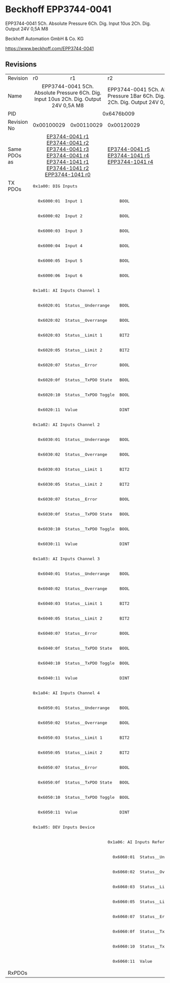 # Beckhoff EPP3744-0041

EPP3744-0041 5Ch. Absolute Pressure 6Ch. Dig. Input 10us 2Ch. Dig. Output 24V 0,5A M8

Beckhoff Automation GmbH & Co. KG

https://www.beckhoff.com/EPP3744-0041

## Revisions
<table>
<tr >
<td>Revision</td>
<td>r0</td>
<td>r1</td>
<td>r2</td>
</tr>
<tr >
<td>Name</td>
<td colspan=2 align="center">EPP3744-0041 5Ch. Absolute Pressure 6Ch. Dig. Input 10us 2Ch. Dig. Output 24V 0,5A M8</td>
<td>EPP3744-0041 5Ch. Absolute Pressure 1Bar 6Ch. Dig. Input 10us 2Ch. Dig. Output 24V 0,5A M8</td>
</tr>
<tr >
<td>PID</td>
<td colspan=3 align="center">0x6476b009</td>
</tr>
<tr >
<td>Revision No</td>
<td>0x00100029</td>
<td>0x00110029</td>
<td>0x00120029</td>
</tr>
<tr >
<td>Same PDOs as</td>
<td colspan=2 align="center"><a href="EP3744-0041">EP3744-0041 r1</a><br/><a href="EP3744-0041">EP3744-0041 r2</a><br/><a href="EP3744-0041">EP3744-0041 r3</a><br/><a href="EP3744-0041">EP3744-0041 r4</a><br/><a href="EP3744-1041">EP3744-1041 r1</a><br/><a href="EP3744-1041">EP3744-1041 r2</a><br/><a href="EPP3744-1041">EPP3744-1041 r0</a></td>
<td><a href="EP3744-0041">EP3744-0041 r5</a><br/><a href="EP3744-1041">EP3744-1041 r5</a><br/><a href="EPP3744-1041">EPP3744-1041 r4</a></td>
</tr>
<tr class="txpdo">
<td rowspan=53 valign=top>TX PDOs</td>
<td colspan=3 align="left"><pre>0x1a00: DIG Inputs</pre></td>
<td></td>
</tr>
<tr class="txpdo">
<td colspan=3 align="left"><pre>  0x6000:01  Input 1               BOOL</pre></td>
</tr>
<tr class="txpdo">
<td colspan=3 align="left"><pre>  0x6000:02  Input 2               BOOL</pre></td>
</tr>
<tr class="txpdo">
<td colspan=3 align="left"><pre>  0x6000:03  Input 3               BOOL</pre></td>
</tr>
<tr class="txpdo">
<td colspan=3 align="left"><pre>  0x6000:04  Input 4               BOOL</pre></td>
</tr>
<tr class="txpdo">
<td colspan=3 align="left"><pre>  0x6000:05  Input 5               BOOL</pre></td>
</tr>
<tr class="txpdo">
<td colspan=3 align="left"><pre>  0x6000:06  Input 6               BOOL</pre></td>
</tr>
<tr class="txpdo">
<td colspan=3 align="left"><pre>0x1a01: AI Inputs Channel 1</pre></td>
</tr>
<tr class="txpdo">
<td colspan=3 align="left"><pre>  0x6020:01  Status__Underrange    BOOL</pre></td>
</tr>
<tr class="txpdo">
<td colspan=3 align="left"><pre>  0x6020:02  Status__Overrange     BOOL</pre></td>
</tr>
<tr class="txpdo">
<td colspan=3 align="left"><pre>  0x6020:03  Status__Limit 1       BIT2</pre></td>
</tr>
<tr class="txpdo">
<td colspan=3 align="left"><pre>  0x6020:05  Status__Limit 2       BIT2</pre></td>
</tr>
<tr class="txpdo">
<td colspan=3 align="left"><pre>  0x6020:07  Status__Error         BOOL</pre></td>
</tr>
<tr class="txpdo">
<td colspan=3 align="left"><pre>  0x6020:0f  Status__TxPDO State   BOOL</pre></td>
</tr>
<tr class="txpdo">
<td colspan=3 align="left"><pre>  0x6020:10  Status__TxPDO Toggle  BOOL</pre></td>
</tr>
<tr class="txpdo">
<td colspan=3 align="left"><pre>  0x6020:11  Value                 DINT</pre></td>
</tr>
<tr class="txpdo">
<td colspan=3 align="left"><pre>0x1a02: AI Inputs Channel 2</pre></td>
</tr>
<tr class="txpdo">
<td colspan=3 align="left"><pre>  0x6030:01  Status__Underrange    BOOL</pre></td>
</tr>
<tr class="txpdo">
<td colspan=3 align="left"><pre>  0x6030:02  Status__Overrange     BOOL</pre></td>
</tr>
<tr class="txpdo">
<td colspan=3 align="left"><pre>  0x6030:03  Status__Limit 1       BIT2</pre></td>
</tr>
<tr class="txpdo">
<td colspan=3 align="left"><pre>  0x6030:05  Status__Limit 2       BIT2</pre></td>
</tr>
<tr class="txpdo">
<td colspan=3 align="left"><pre>  0x6030:07  Status__Error         BOOL</pre></td>
</tr>
<tr class="txpdo">
<td colspan=3 align="left"><pre>  0x6030:0f  Status__TxPDO State   BOOL</pre></td>
</tr>
<tr class="txpdo">
<td colspan=3 align="left"><pre>  0x6030:10  Status__TxPDO Toggle  BOOL</pre></td>
</tr>
<tr class="txpdo">
<td colspan=3 align="left"><pre>  0x6030:11  Value                 DINT</pre></td>
</tr>
<tr class="txpdo">
<td colspan=3 align="left"><pre>0x1a03: AI Inputs Channel 3</pre></td>
</tr>
<tr class="txpdo">
<td colspan=3 align="left"><pre>  0x6040:01  Status__Underrange    BOOL</pre></td>
</tr>
<tr class="txpdo">
<td colspan=3 align="left"><pre>  0x6040:02  Status__Overrange     BOOL</pre></td>
</tr>
<tr class="txpdo">
<td colspan=3 align="left"><pre>  0x6040:03  Status__Limit 1       BIT2</pre></td>
</tr>
<tr class="txpdo">
<td colspan=3 align="left"><pre>  0x6040:05  Status__Limit 2       BIT2</pre></td>
</tr>
<tr class="txpdo">
<td colspan=3 align="left"><pre>  0x6040:07  Status__Error         BOOL</pre></td>
</tr>
<tr class="txpdo">
<td colspan=3 align="left"><pre>  0x6040:0f  Status__TxPDO State   BOOL</pre></td>
</tr>
<tr class="txpdo">
<td colspan=3 align="left"><pre>  0x6040:10  Status__TxPDO Toggle  BOOL</pre></td>
</tr>
<tr class="txpdo">
<td colspan=3 align="left"><pre>  0x6040:11  Value                 DINT</pre></td>
</tr>
<tr class="txpdo">
<td colspan=3 align="left"><pre>0x1a04: AI Inputs Channel 4</pre></td>
</tr>
<tr class="txpdo">
<td colspan=3 align="left"><pre>  0x6050:01  Status__Underrange    BOOL</pre></td>
</tr>
<tr class="txpdo">
<td colspan=3 align="left"><pre>  0x6050:02  Status__Overrange     BOOL</pre></td>
</tr>
<tr class="txpdo">
<td colspan=3 align="left"><pre>  0x6050:03  Status__Limit 1       BIT2</pre></td>
</tr>
<tr class="txpdo">
<td colspan=3 align="left"><pre>  0x6050:05  Status__Limit 2       BIT2</pre></td>
</tr>
<tr class="txpdo">
<td colspan=3 align="left"><pre>  0x6050:07  Status__Error         BOOL</pre></td>
</tr>
<tr class="txpdo">
<td colspan=3 align="left"><pre>  0x6050:0f  Status__TxPDO State   BOOL</pre></td>
</tr>
<tr class="txpdo">
<td colspan=3 align="left"><pre>  0x6050:10  Status__TxPDO Toggle  BOOL</pre></td>
</tr>
<tr class="txpdo">
<td colspan=3 align="left"><pre>  0x6050:11  Value                 DINT</pre></td>
</tr>
<tr class="txpdo">
<td colspan=3 align="left"><pre>0x1a05: DEV Inputs Device</pre></td>
</tr>
<tr class="txpdo">
<td colspan=2 align="left"></td>
<td><pre>0x1a06: AI Inputs Reference</pre></td>
</tr>
<tr class="txpdo">
<td colspan=2 align="left"></td>
<td><pre>  0x6060:01  Status__Underrange    BOOL</pre></td>
</tr>
<tr class="txpdo">
<td colspan=2 align="left"></td>
<td><pre>  0x6060:02  Status__Overrange     BOOL</pre></td>
</tr>
<tr class="txpdo">
<td colspan=2 align="left"></td>
<td><pre>  0x6060:03  Status__Limit 1       BIT2</pre></td>
</tr>
<tr class="txpdo">
<td colspan=2 align="left"></td>
<td><pre>  0x6060:05  Status__Limit 2       BIT2</pre></td>
</tr>
<tr class="txpdo">
<td colspan=2 align="left"></td>
<td><pre>  0x6060:07  Status__Error         BOOL</pre></td>
</tr>
<tr class="txpdo">
<td colspan=2 align="left"></td>
<td><pre>  0x6060:0f  Status__TxPDO State   BOOL</pre></td>
</tr>
<tr class="txpdo">
<td colspan=2 align="left"></td>
<td><pre>  0x6060:10  Status__TxPDO Toggle  BOOL</pre></td>
</tr>
<tr class="txpdo">
<td colspan=2 align="left"></td>
<td><pre>  0x6060:11  Value                 DINT</pre></td>
</tr>
<tr >
<td>RxPDOs</td>
<td colspan=3 align="left"></td>
</tr>
</table>
